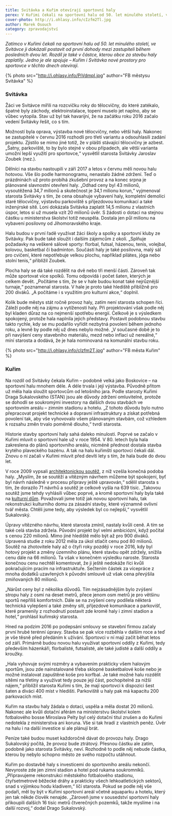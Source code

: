 ```yaml
---
title: Svitávka a Kuřim otevírají sportovní haly
perex: V Kuřimi čekali na sportovní halu od 50. let minulého století, ve Svitávce ji dokázali postavit během posledních dvou let. Rozdíl je také v částce, kterou obce za stavbu haly zaplatily. Jedno je ale spojuje – sportovní haly Kuřim i Svitávka v těchto dnech otevírají.
cover-photo: http://i.ohlasy.info/cIzfm2Tl.jpg
author: Marek Osouch
category: zpravodajství
---
```


*Zatímco v Kuřimi čekali na sportovní halu od 50. let minulého století, ve Svitávce ji dokázali postavit od první dohody mezi zastupiteli během posledních dvou let. Rozdíl je také v částce, kterou obce za stavbu haly zaplatily. Jedno je ale spojuje – Kuřim i Svitávka nové prostory pro sportovce v těchto dnech otevírají.*

{% photo src="http://i.ohlasy.info/PiVdmpI.jpg" author="FB městysu Svitávka" %}

### Svitávka

Žáci ve Svitávce mířili na rozcvičku roky do tělocvičny, do které zatékalo, špatné byly záchody, elektroinstalace, topení muselo jet naplno, aby se vůbec vytopila. Stav už byl tak havarijní, že na začátku roku 2016 začalo vedení Svitávky řešit, co s tím.

Možností byla oprava, výstavba nové tělocvičny, nebo větší haly. Nakonec se zastupitelé v červnu 2016 rozhodli pro třetí variantu a odsouhlasili zadání projektu. Zjistilo se mimo jiné totiž, že v plášti stávající tělocvičny je azbest. „Šatny, parkoviště, to by bylo stejné v obou případech, ale větší varianta umožní lepší využití pro sportovce,“ vysvětlil starosta Svitávky Jaroslav Zoubek (nez.).

Dělníci na stavbu nastoupili v září 2017 a letos v červnu měli novou halu hotovou. Vše šlo podle harmonogramu, nenastalo žádné zdržení. Teď o prázdninách už proto probíhá zkušební provoz a na konec srpna je plánované slavnostní otevření haly. „Odhad ceny byl 43 milionů, vysoutěžená 34,7 milionů a skutečnost je 34,1 milionu korun,“ vyjmenoval starosta Svitávky s tím, že cena obsahuje vybavení haly, kompletní demolici staré tělocvičny, výstavbu parkoviště s příjezdovou komunikací a také inženýrské sítě. Loni dokázala Svitávka zaplatit 14,5 milionu z vlastních úspor, letos si už musela vzít 20 milionů úvěr. S žádosti o dotaci na stejnou částku u ministerstva školství totiž neuspěla. Dostala jen půl milionu na vybavení posilovny od Jihomoravského kraje.

Halu budou v první řadě využívat žáci školy a spolky a sportovní kluby ze Svitávky. Pak bude také sloužit i dalším zájemcům z okolí. „Splňuje požadavky na veškeré sálové sporty: florbal, futsal, házenou, tenis, volejbal, kolovou, basketbal či badminton. Součástí haly je také posilovna, malý sál pro cvičení, které nepotřebuje velkou plochu, například pilátes, jóga nebo stolní tenis,“ přiblížil Zoubek.

Plocha haly se dá také rozdělit na dvě nebo tři menší části. Zároveň tak může sportovat více spolků. Tomu odpovídá i počet šaten, kterých je celkem devět. „Počítáme s tím, že se v hale budou konat také nejrůznější turnaje,“ poznamenal starosta. V hale je proto také hlediště přibližně pro 200 diváků. „A počítáme i s využitím pro kulturní akce,“ doplnil.

Kolik bude městys stát ročně provoz haly, zatím není starosta schopen říci. Záleží podle něj na zájmu a vytíženosti haly. Při projektování však podle něj byl kladen důraz na co nejmenší spotřebu energií. Celkově je s výsledkem spokojený, protože hala naplnila jejich představy. Postavit podobnou stavbu takto rychle, kdy se mu podařilo vyřídit nezbytná povolení během jednoho roku, a levně by podle něj už dnes nebylo možné. „V současné době je to při navýšení ceny stavebního materiálu, mezd nebo inflaci už nereálné,“ míní starosta a dodává, že je hala nominovaná na komunální stavbu roku.

{% photo src="http://i.ohlasy.info/cIzfm2T.jpg" author="FB města Kuřim" %}

### Kuřim

Na rozdíl od Svitávky čekala Kuřim – podobně velká jako Boskovice – na sportovní halu mnohem déle. A déle trvala i její výstavba. Původně přitom už měla hala sloužit sportovcům od letošního jara. Podle starosty Kuřimi Draga Sukalovského (STAN) jsou ale důvody zdržení omluvitelné, protože se dohodli se soukromými investory na dalších dvou stavbách ve sportovním areálu – zimním stadionu a hotelu.  „Z tohoto důvodu bylo nutno přepracovat projekt technické a dopravní infrastruktury a získat potřebná povolení tak, aby vše vyhovovalo všem plánovaným stavbám, což vzhledem k rozsahu změn trvalo poměrně dlouho,“ tvrdí starosta.

Historie stavby sportovní haly sahá daleko minulosti. Poprvé se začalo v Kuřimi mluvit o sportovní hale už v roce 1954. V 80. letech byla hala zakreslena do plánů sportovního areálu, nicméně přednost dostala stavba krytého plaveckého bazénu. A tak na halu kuřimští sportovci čekali dál. Znovu o ní začali v Kuřimi mluvit před devíti lety s tím, že hala bude do dvou let.

V roce 2009 vypsali [architektonickou soutěž](https://www.cka.cz/cs/souteze/vysledky/hala_kurim), z níž vzešla konečná podoba haly. „Myslím, že se soutěží a vítězným návrhem můžeme být spokojeni, byť byl návrh následně v procesu přípravy ještě upravován,“ sdělil starosta s tím, že dorazilo 71 návrhů a soutěž je celkově vyšla na 639 tisíc. „Takovou soutěž jsme tehdy vyhlásili vůbec poprvé, a kromě sportovní haly byla také na [kulturní dům](https://www.cka.cz/cs/souteze/vysledky/kd_kurim). Považovali jsme totiž jak novou sportovní halu, tak rekonstrukci kulturního domu za zásadní stavby, které významně ovlivní tvář města. Chtěli jsme tedy, aby výsledek byl co nejlepší,“ vysvětlil Sukalovský.

Úpravy vítězného návrhu, které starosta zmínil, nastaly kvůli ceně. A tím se také celá stavba zdržela. Původní projekt byl velmi ambiciózní, když počítal s cenou 220 milionů. Mimo jiné hlediště mělo být až pro 900 diváků. Upravená studie z roku 2012 měla za úkol stlačit cenu pod 80 milionů. Soutěž na zhotovitele haly až o čtyři roky později v roce 2016, kdy byl hotový projekt a změny územního plánu, které stavbu opět zdržely, snížila cenu dále na 66 milionů. Ta však v konečném výsledku naroste. Starosta konečnou cenu nechtěl komentovat, že ji ještě nedokáže říci kvůli pokračujícím pracím na infrastruktuře. Sečtením částek za vícepráce z mnoha dodatků uzavřených k původní smlouvě už však cena převýšila zmiňovaných 80 milionů.

„Nárůst ceny byl z několika důvodů. Tím nejzásadnějším bylo zvýšení stropu haly z osmi na deset metrů, přece jenom osm metrů je pro většinu sportů nepříliš komfortních. Dále se na zvýšení ceny podílela některá technická vylepšení a také změny sítí, příjezdové komunikace a parkovišť, které pramenily z rozhodnutí postavit zde kromě haly i zimní stadion a hotel,“ prohlásil kuřimský starosta.

Hned na podzim 2016 po podepsání smlouvy se stavební firmou začaly první hrubé terénní úpravy. Stavba se pak více rozběhla v dalším roce a teď je vše těsně před předáním k užívání. Sportovci v ní mají začít běhat letos od září. Primárně budou novou halu využívat sportovní oddíly z Kuřimi, tedy především házenkáři, florbalisté, futsalisté, ale také judisté a další oddíly a kroužky.

„Hala vyhovuje svými rozměry a vybavením prakticky všem halovým sportům, jsou zde nainstalované třeba sklopné basketbalové koše nebo je možné instalovat zapuštěné koše pro korfbal. Je také možné halu rozdělit sítěmi na třetiny a využívat tedy pouze její část, pochopitelně za nižší nájem,“ přiblížil starosta Kuřimi s tím, že mají sportovci k dispozici šest šaten a diváci 400 míst v hledišti. Parkoviště u haly pak má kapacitu 200 parkovacích míst.

Kuřim na stavbu haly žádala o dotaci, uspěla a měla dostat 20 milionů. Nakonec ale kvůli dotační aférám na ministerstvu školství kolem fotbalového bosse Miroslava Pelty byl celý dotační titul zrušen a do Kuřimi nedotekla z ministerstva ani koruna. Vše si tak hradí z vlastních peněz. Úvěr na halu i na další investice si ale plánují brát.

Peníze také budou muset každoročně dávat do provozu haly. Drago Sukalovský počítá, že provoz bude ztrátový. Přesnou částku ale zatím, podobně jako starosta Svitávky, neví. Rozhodně to podle něj nebude částka, kterou by nebylo schopno město ze svého rozpočtu utáhnout.

Kuřim po dostavbě haly s investicemi do sportovního areálu nekončí. Nevyroste zde jen zimní stadion a hotel pod rukama soukromníků. „Připravujeme rekonstrukci městského fotbalového stadionu, čtyřsetmetrové běžecké dráhy a prakticky všech lehkoatletických sektorů, snad s výjimkou hodu kladivem,“ líčí starosta. Pokud se podle něj vše podaří, měl by být v Kuřimi sportovní areál včetně aquaparku a hotelu, který jen tak někde člověk nenajde. „Zároveň jsme v sousedství sportovní haly přikoupili dalších 16 tisíc metrů čtverečných pozemků, takže myslíme i na další rozvoj,“ dodal Drago Sukalovský.